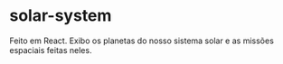 # solar-system
Feito em React. Exibo os planetas do nosso sistema solar e as missões espaciais feitas neles.
